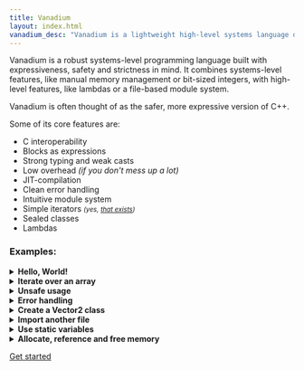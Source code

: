 ```yaml
---
title: Vanadium
layout: index.html
vanadium_desc: "Vanadium is a lightweight high-level systems language designed for clarity, safety, and reliability."
---
```

Vanadium is a robust systems-level programming language built with expressiveness, safety and strictness in mind. It combines systems-level features, like manual memory management or bit-sized integers, with high-level features, like lambdas or a file-based module system. 

Vanadium is often thought of as the safer, more expressive version of C++.

Some of its core features are:
- C interoperability
- Blocks as expressions
- Strong typing and weak casts
- Low overhead *(if you don't mess up a lot)*
- JIT-compilation
- Clean error handling
- Intuitive module system
- Simple iterators <small>*(yes, [that exists](https://preview.redd.it/just-do-for-loops-why-do-you-gotta-complicate-things-so-much-v0-ha3h3fd7a4ue1.png?width=640&crop=smart&auto=webp&s=64d0a896b143714a2db035a598a232462707238b))*</small>
- Sealed classes
- Lambdas

### Examples:

<details> 
<summary><strong>Hello, World!</strong></summary>

```vanadium
from "std/IO" include println;

static func main() {
    println("Hello, World!");
}
```

</details>

<details> 
<summary><strong>Iterate over an array</strong></summary>

```vanadium
from "std/IO" include println;

static func main() {
    let names = ["Jhon", "Tom", "Angela", "Luca"];
    for name in names {
        println("Hello, " + name + "!");
    }
}
```

</details>

<details> 
<summary><strong>Unsafe usage</strong></summary>

```vanadium
static func main() {
    let long_int: long = 0xFFFFF;

    @@ Unsafe narrowing cast
    let long_as_short: short = unsafe { long_int as short };

    unsafe {
        let to_float: float = long_int as float;
        discard long_to_short(long_int);
    };

    @* Compile error
    discard long_to_short(long_int); 
    *@
}

unsafe func long_to_short(n: long): short {
    return n as short;
}
```

</details>

<details> 
<summary><strong>Error handling</strong></summary>

```vanadium
from "std/IO" include println;
from "std/err" include Exception;

func div(a: int, b: int): !int {
    return a / b unless b == 0 ifso throw new Exception("Can't divide by zero");
}

static func main() {
    let result = try div(5, 0) catch {|err|
        println("Error: " + err);
        return;
    };
    println("Result: " + result);
}
```
</details>

<details> 
<summary><strong>Create a Vector2 class</strong></summary>

```vanadium
class Vector2 {
    public x: float,
    public y: float,

    static func new(self: &Vector2, x: float, y: float) {
        self.x = x;
        self.y = y;
    }
}

static func main() {
    let my_vec = new Vector2(0.6, 4.7);
}
```

</details>

<details> 
<summary><strong>Import another file</strong></summary>

File `math.vn`:

```vanadium
export static func add(a: int, b: int): int {
    a + b
}

export static func sub(a: int, b: int): int {
    a - b
}
```


File `main.vn`:

```vanadium
from "std/IO" include println;
include "math";
from "math" include sub;

static func main() {
    println(math.add(5, 5));
    println(sub(6, 3));
}
```

</details>

<details> 
<summary><strong>Use static variables</strong></summary>

File `config.vn`:

```vanadium
struct Config {
    public secrets: {string}string = {};
}

export static conf = new Config;
```

File `secrets.vn`:

```vanadium
include "config";

export static func init_secrets() {
    config.conf.secrets["PASSW"] = "passivationisthebest123";
}
```

File `main.vn`:

```vanadium
from "std/IO" include println;
include "config";
include "secrets";

static func main() {
    secrets.init_secrets();
    println(config.conf.secrets);
}
```

</details>

<details>
<summary><strong>Allocate, reference and free memory</strong></summary>

```vanadium
static func main() {
    @@ Manually allocated array
    let arr = new [4]ulong;
    assert(arr[2] == 0);
    arr[2] = 0xFFFFF;
    defer delete arr;

    let num = 7;
    let ptr = &amp;num; @@ Referencing
    defer delete ptr;

    *ptr = 5; @@ Dereferencing
    assert(num == 5);
}

@@ Ignore this!
from "std/err" include Exception;
static func assert(condition: bool, message: string?)  {
    throw new Exception(message ifnot "Assertion failed!") unless condition;
}
```

</details>

[Get started](/docs/)

